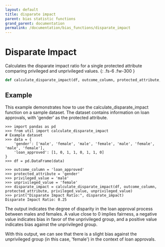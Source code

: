 ```yaml
---
layout: default
title: disparate impact
parent: bias statistic functions
grand_parent: documentation
permalink: /documentation/bias_functions/disparate_impact
---
```


# Disparate Impact
Calculates the disparate impact ratio for a single protected attribute comparing privileged and unprivileged values.
{: .fs-6 .fw-300 }

```py
def calculate_disparate_impact(df, outcome_column, protected_attribute, privileged_value, unprivileged_value)
```

## Example 
This example demonstrates how to use the calculate_disparate_impact function on a sample dataset. The dataset contains information on loan approvals, with 'gender' as the protected attribute.

```
>>> import pandas as pd
>>> from util import calculate_disparate_impact
# Example dataset
>>> data = {
    'gender': ['male', 'female', 'male', 'female', 'male', 'female', 'male', 'female'],
    'loan_approved': [1, 0, 1, 1, 0, 1, 1, 0]
}
>>> df = pd.DataFrame(data)

>>> outcome_column = 'loan_approved'
>>> protected_attribute = 'gender'
>>> privileged_value = 'male'
>>> unprivileged_value = 'female'
>>> disparate_impact = calculate_disparate_impact(df, outcome_column, protected_attribute, privileged_value, unprivileged_value)
>>> print("Disparate Impact Ratio:", disparate_impact)
Disparate Impact Ratio: 0.25
```

The output indicates the degree of disparity in the loan approval process between males and females. A value close to 0 implies fairness, a negative value indicates bias in favor of the unprivileged group, and a positive value indicates bias against the unprivileged group.

With this output, we can see that there is a slight bias against the unprivileged group (in this case, 'female') in the context of loan approvals.
